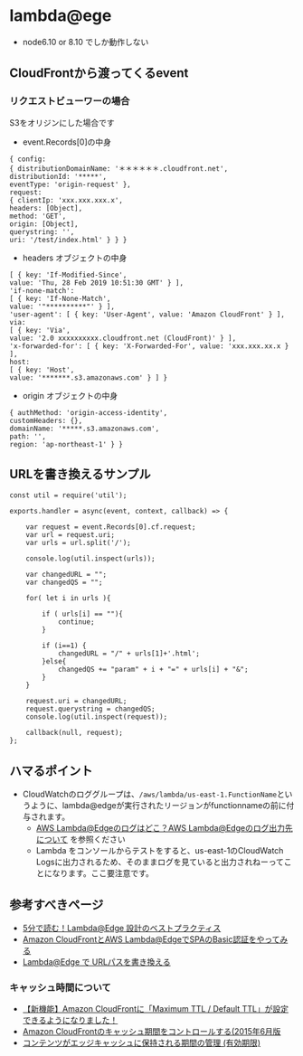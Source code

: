 # lambda@ege
- node6.10 or 8.10 でしか動作しない
## CloudFrontから渡ってくるevent
### リクエストビューワーの場合
S3をオリジンにした場合です
- event.Records[0]の中身
```
{ config: 
{ distributionDomainName: '＊＊＊＊＊＊.cloudfront.net',
distributionId: '*****',
eventType: 'origin-request' },
request: 
{ clientIp: 'xxx.xxx.xxx.x',
headers: [Object],
method: 'GET',
origin: [Object],
querystring: '',
uri: '/test/index.html' } } }
```
- headers オブジェクトの中身
```
[ { key: 'If-Modified-Since',
value: 'Thu, 28 Feb 2019 10:51:30 GMT' } ],
'if-none-match': 
[ { key: 'If-None-Match',
value: '"**********"' } ],
'user-agent': [ { key: 'User-Agent', value: 'Amazon CloudFront' } ],
via: 
[ { key: 'Via',
value: '2.0 xxxxxxxxxx.cloudfront.net (CloudFront)' } ],
'x-forwarded-for': [ { key: 'X-Forwarded-For', value: 'xxx.xxx.xx.x } ],
host: 
[ { key: 'Host',
value: '*******.s3.amazonaws.com' } ] }
```
- origin オブジェクトの中身
```
{ authMethod: 'origin-access-identity',
customHeaders: {},
domainName: '*****.s3.amazonaws.com',
path: '',
region: 'ap-northeast-1' } }
```
## URLを書き換えるサンプル
```
const util = require('util');

exports.handler = async(event, context, callback) => {
    
    var request = event.Records[0].cf.request;
    var url = request.uri;
    var urls = url.split('/');
    
    console.log(util.inspect(urls));
    
    var changedURL = "";
    var changedQS = "";
    
    for( let i in urls ){
        
        if ( urls[i] == ""){
            continue;
        }
        
        if (i==1) {
            changedURL = "/" + urls[1]+'.html';
        }else{
            changedQS += "param" + i + "=" + urls[i] + "&";
        } 
    }
    
    request.uri = changedURL;
    request.querystring = changedQS;
    console.log(util.inspect(request));
    
    callback(null, request);
};
```
## ハマるポイント
- CloudWatchのロググループは、`/aws/lambda/us-east-1.FunctionName`というように、lambda@edgeが実行されたリージョンがfunctionnameの前に付与されます。
  - [AWS Lambda@Edgeのログはどこ？AWS Lambda@Edgeのログ出力先について](https://dev.classmethod.jp/cloud/aws/where-is-the-lambda-edge-log/) を参照ください
  - Lambda をコンソールからテストをすると、us-east-1のCloudWatch Logsに出力されるため、そのままログを見ていると出力されねーってことになります。ここ要注意です。
## 参考すべきページ
- [5分で読む！Lambda@Edge 設計のベストプラクティス](https://dev.classmethod.jp/cloud/aws/lambda-edge-design-best-practices/)
- [Amazon CloudFrontとAWS Lambda@EdgeでSPAのBasic認証をやってみる](https://dev.classmethod.jp/cloud/aws/cloudfront-lambdaedge-basic-spa/)
- [Lambda@Edge で URLパスを書き換える](https://dev.classmethod.jp/cloud/aws/lambdaedge-rewrite-url-path/)

### キャッシュ時間について
- [【新機能】Amazon CloudFrontに「Maximum TTL / Default TTL」が設定できるようになりました！](https://dev.classmethod.jp/cloud/aws/introduction-to-max-ttl-on-cloudfront/)
- [Amazon CloudFrontのキャッシュ期間をコントロールする(2015年6月版](https://dev.classmethod.jp/cloud/cloudfront-cache-control/)
- [コンテンツがエッジキャッシュに保持される期間の管理 (有効期限)](https://docs.aws.amazon.com/ja_jp/AmazonCloudFront/latest/DeveloperGuide/Expiration.html)